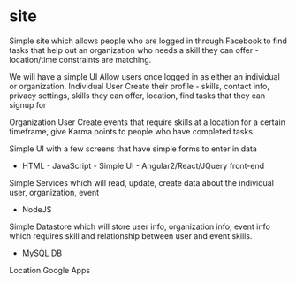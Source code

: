 # site

Simple site which allows people who are logged in through Facebook to find tasks that help out an organization who needs a skill they can offer - location/time constraints are matching.

We will have a simple UI 
Allow users once logged in as either an individual or organization.
Individual User 
Create their profile - skills, contact info, privacy settings, skills they can offer, location, find tasks that they can signup for

Organization User
Create events that require skills at a location for a certain timeframe, give Karma points to people who have completed tasks


Simple UI with a few screens that have simple forms to enter in data
- HTML - JavaScript - Simple UI - Angular2/React/JQuery front-end

Simple Services which will read, update, create data about the individual user, organization, event
- NodeJS

Simple Datastore which will store user info, organization info, event info which requires skill and relationship between user and event skills.
- MySQL DB

Location Google Apps


